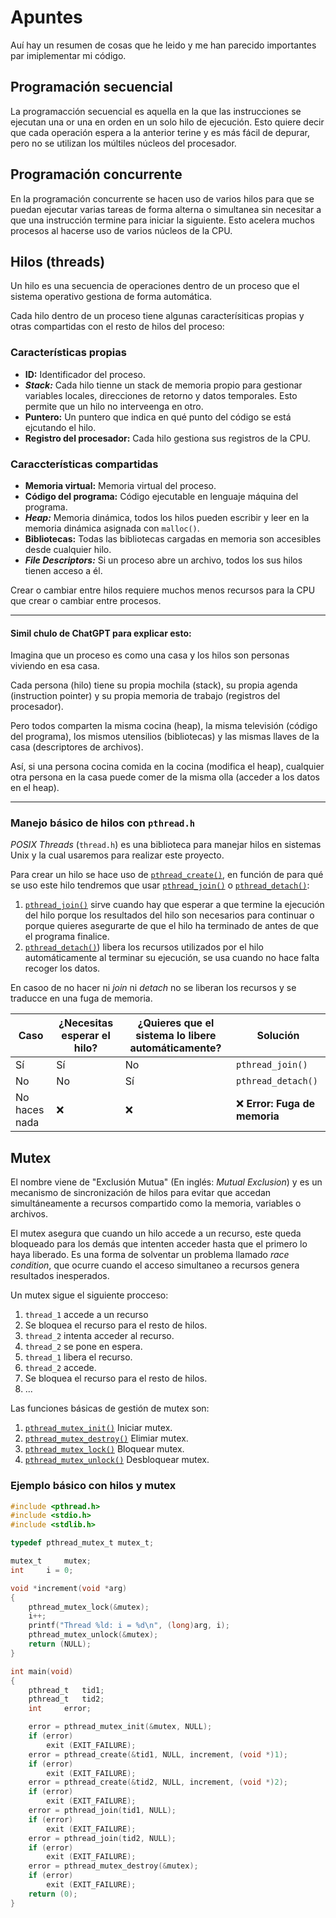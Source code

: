 # Apuntes
Auí hay un resumen de cosas que he leido y me han parecido importantes par imiplementar mi código.

## Programación secuencial
La programacción secuencial es aquella en la que las instrucciones se ejecutan una or una en orden en un solo hilo de ejecución. Esto quiere decir que cada operación espera a la anterior terine y es más fácil de depurar, pero no se utilizan los múltiles núcleos del procesador.

## Programación concurrente
En la programación concurrente se hacen uso de varios hilos para que se puedan ejecutar varias tareas de forma alterna o simultanea sin necesitar a que una instrucción termine para iniciar la siguiente. Esto acelera muchos procesos al hacerse uso de varios núcleos de la CPU.

## Hilos (threads)

Un hilo es una secuencia de operaciones dentro de un proceso que el sistema operativo gestiona de forma automática.

Cada hilo dentro de un proceso tiene algunas caracterísiticas propias y otras compartidas con el resto de hilos del proceso:

### Características propias
- **ID:** Identificador del proceso.
- _**Stack:**_ Cada  hilo tienne un stack de memoria propio para gestionar variables locales, direcciones de retorno y datos temporales. Esto permite que un hilo no interveenga en otro.
- **Puntero:** Un puntero que indica en qué punto del código se está ejcutando el hilo.
- **Registro del procesador:** 	Cada hilo gestiona sus registros de la CPU.

### Caraccterísticas compartidas
- **Memoria virtual:** Memoria virtual del proceso.
- **Código del programa:** Código ejecutable en lenguaje máquina del programa.
- _**Heap:**_ Memoria dinámica, todos los hilos pueden escribir y leer en la memoria dinámica asignada con `malloc()`.
- **Bibliotecas:** Todas las bibliotecas cargadas en memoria son accesibles  desde cualquier hilo.
- _**File Descriptors:**_ Si un proceso abre un archivo, todos los sus hilos tienen acceso a él.

Crear o cambiar entre hilos requiere muchos menos recursos para la CPU que crear o cambiar entre procesos.

---

#### Simil chulo de ChatGPT para explicar esto:

Imagina que un proceso es como una casa y los hilos son personas viviendo en esa casa.

Cada persona (hilo) tiene su propia mochila (stack), su propia agenda (instruction pointer) y su propia memoria de trabajo (registros del procesador).

Pero todos comparten la misma cocina (heap), la misma televisión (código del programa), los mismos utensilios (bibliotecas) y las mismas llaves de la casa (descriptores de archivos).

Así, si una persona cocina comida en la cocina (modifica el heap), cualquier otra persona en la casa puede comer de la misma olla (acceder a los datos en el heap).

---

### Manejo básico de hilos con `pthread.h`
_POSIX Threads_ (`thread.h`) es una biblioteca para manejar hilos en sistemas Unix y la cual usaremos para realizar este proyecto.

Para crear un hilo se hace uso de [`pthread_create()`](https://github.com/dejapiunrato/philosophers/blob/main/apuntes/funciones.md#1-pthread_create), en función de para qué se uso este hilo tendremos que usar [`pthread_join()`](https://github.com/dejapiunrato/philosophers/blob/main/apuntes/funciones.md#2-pthread_join) o [`pthread_detach()`](https://github.com/dejapiunrato/philosophers/blob/main/apuntes/funciones.md#3-pthread_detach):

1. [`pthread_join()`](https://github.com/dejapiunrato/philosophers/blob/main/apuntes/funciones.md#2-pthread_join) sirve cuando hay que esperar a que termine la ejecución del hilo porque los resultados del hilo son necesarios para continuar o porque quieres asegurarte de que el hilo ha terminado de antes de que el programa finalice.
2. [`pthread_detach()`](https://github.com/dejapiunrato/philosophers/blob/main/apuntes/funciones.md#3-pthread_detach)) libera los recursos utilizados por el hilo automáticamente al terminar su ejecución, se usa cuando no hace falta recoger los datos.

En casoo de no hacer ni _join_ ni _detach_ no se liberan los recursos y se traducce en una fuga de memoria.

| Caso            | ¿Necesitas esperar el hilo? | ¿Quieres que el sistema lo libere automáticamente? | Solución            |
|-----------------|-----------------------------|--------------------------------|------------------|
| Sí              | Sí                          | No                             | `pthread_join()`  |
| No              | No                          | Sí                             | `pthread_detach()` |
| No haces nada   | ❌                          | ❌                             | ❌ **Error: Fuga de memoria** |


## Mutex
El nombre viene de "Exclusión Mutua" (En inglés: _Mutual Exclusion_) y es un mecanismo de sincronización de hilos para evitar que accedan simultáneamente a recursos compartido como la memoria, variables o archivos.

El mutex asegura que cuando un hilo accede a un recurso, este queda  bloqueado para los demás que intenten acceder hasta que el primero lo haya liberado. Es una forma de solventar un problema llamado _race condition_, que ocurre cuando el acceso simultaneo a recursos genera resultados inesperados.

Un mutex sigue el siguiente procceso:
1. `thread_1` accede a un recurso
2. Se bloquea el recurso para el resto de hilos.
3. `thread_2` intenta acceder al recurso.
4. `thread_2` se pone en espera.
5. `thread_1` libera el recurso.
6. `thread_2` accede.
7. Se bloquea el recurso para el resto de hilos.
8. ...

Las funciones básicas de gestión de mutex son:
1. [`pthread_mutex_init()`](https://github.com/dejapiunrato/philosophers/blob/main/apuntes/funciones.md#1-pthread_mutex_init) Iniciar mutex.
2. [`pthread_mutex_destroy()`](https://github.com/dejapiunrato/philosophers/blob/main/apuntes/funciones.md#2-pthread_mutex_destroy) Elimiar mutex.
3. [`pthread_mutex_lock()`](https://github.com/dejapiunrato/philosophers/blob/main/apuntes/funciones.md#3-pthread_mutex_lock) Bloquear mutex.
4. [`pthread_mutex_unlock()`](https://github.com/dejapiunrato/philosophers/blob/main/apuntes/funciones.md#4-pthread_mutex_unlock) Desbloquear mutex.

### Ejemplo básico con hilos y mutex
```C
#include <pthread.h>
#include <stdio.h>
#include <stdlib.h>

typedef pthread_mutex_t mutex_t;

mutex_t		mutex;
int		i = 0;

void *increment(void *arg)
{
	pthread_mutex_lock(&mutex);
	i++;
	printf("Thread %ld: i = %d\n", (long)arg, i);
	pthread_mutex_unlock(&mutex);
	return (NULL);
}

int	main(void)
{
	pthread_t	tid1;
	pthread_t	tid2;
	int		error;

	error = pthread_mutex_init(&mutex, NULL);
	if (error)
		exit (EXIT_FAILURE);
	error = pthread_create(&tid1, NULL, increment, (void *)1);
	if (error)
		exit (EXIT_FAILURE);
	error = pthread_create(&tid2, NULL, increment, (void *)2);
	if (error)
		exit (EXIT_FAILURE);
	error = pthread_join(tid1, NULL);
	if (error)
		exit (EXIT_FAILURE);
	error = pthread_join(tid2, NULL);
	if (error)
		exit (EXIT_FAILURE);
	error = pthread_mutex_destroy(&mutex);
	if (error)
		exit (EXIT_FAILURE);
	return (0);
}
```
